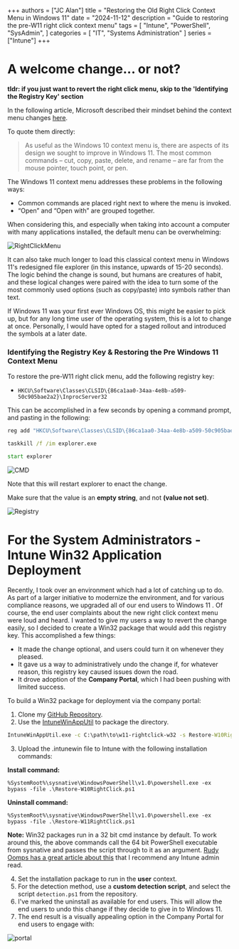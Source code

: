 +++
authors = ["JC Alan"]
title = "Restoring the Old Right Click Context Menu in Windows 11"
date = "2024-11-12"
description = "Guide to restoring the pre-W11 right click context menu"
tags = [
    "Intune",
    "PowerShell",
    "SysAdmin",
]
categories = [
    "IT",
    "Systems Administration"
]
series = ["Intune"]
+++

# A welcome change... or not? 

**tldr: if you just want to revert the right click menu, skip to the 'Identifying the Registry Key' section**

In the following article, Microsoft described their mindset behind the context menu changes [here](https://blogs.windows.com/windowsdeveloper/2021/07/19/extending-the-context-menu-and-share-dialog-in-windows-11/).

To quote them directly:

> As useful as the Windows 10 context menu is, there are aspects of its design we sought to improve in Windows 11. The most common commands – cut, copy, paste, delete, and rename – are far from the mouse pointer, touch point, or pen.

The Windows 11 context menu addresses these problems in the following ways:
- Common commands are placed right next to where the menu is invoked.
- “Open” and “Open with” are grouped together.

When considering this, and especially when taking into account a computer with many applications installed, the default menu can be overwhelming:

![RightClickMenu](/images/w11-rightclick1.png)

It can also take much longer to load this classical context menu in Windows 11's redesigned file explorer (in this instance, upwards of 15-20 seconds). The logic behind the change is sound, but humans are creatures of habit, and these logical changes were paired with the idea to turn some of the most commonly used options (such as copy/paste) into symbols rather than text. 

If Windows 11 was your first ever Windows OS, this might be easier to pick up, but for any long time user of the operating system, this is a lot to change at once. Personally, I would have opted for a staged rollout and introduced the symbols at a later date. 

### Identifying the Registry Key & Restoring the Pre Windows 11 Context Menu

To restore the pre-W11 right click menu, add the following registry key:

- `HKCU\Software\Classes\CLSID\{86ca1aa0-34aa-4e8b-a509-50c905bae2a2}\InprocServer32`

This can be accomplished in a few seconds by opening a command prompt, and pasting in the following:

``` cmd
reg add "HKCU\Software\Classes\CLSID\{86ca1aa0-34aa-4e8b-a509-50c905bae2a2}\InprocServer32" /f /ve

taskkill /f /im explorer.exe

start explorer
```

![CMD](/images/rightclick-cmd1.png)

Note that this will restart explorer to enact the change. 

Make sure that the value is an **empty string**, and not **(value not set)**. 

![Registry](/images/rightclick-registry1.png)



# For the System Administrators - Intune Win32 Application Deployment

Recently, I took over an environment which had a lot of catching up to do. As part of a larger initiative to modernize the environment, and for various compliance reasons, we upgraded all of our end users to Windows 11 . Of course, the end user complaints about the new right click context menu were loud and heard. I wanted to give my users a way to revert the change easily, so I decided to create a Win32 package that would add this registry key. This accomplished a few things:

- It made the change optional, and users could turn it on whenever they pleased. 
- It gave us a way to administratively undo the change if, for whatever reason, this registry key caused issues down the road. 
- It drove adoption of the **Company Portal**, which I had been pushing with limited success.

To build a Win32 package for deployment via the company portal:

1. Clone my [GitHub Repository](https://github.com/jason-dawnbreaktech/w11-rightclick-w32). 
2. Use the [IntuneWinAppUtil](https://github.com/microsoft/Microsoft-Win32-Content-Prep-Tool) to package the directory. 
``` cmd
IntuneWinAppUtil.exe -c C:\path\to\w11-rightclick-w32 -s Restore-W10RightClick.ps1 -o .
```
3. Upload the .intunewin file to Intune with the following installation commands:

**Install command:**

``` CMD
%SystemRoot%\sysnative\WindowsPowerShell\v1.0\powershell.exe -ex bypass -file .\Restore-W10RightClick.ps1
```

**Uninstall command:**

```
%SystemRoot%\sysnative\WindowsPowerShell\v1.0\powershell.exe -ex bypass -file .\Restore-W11RightClick.ps1
```

**Note:** Win32 packages run in a 32 bit cmd instance by default. To work around this, the above commands call the 64 bit PowerShell executable from sysnative and passes the script through to it as an argument. [Rudy Oomps has a great article about this](https://call4cloud.nl/sysnative-64-bit-ime-intune-syswow64-wow6432node/) that I recommend any Intune admin read.

4. Set the installation package to run in the **user** context. 
5. For the detection method, use a **custom detection script**, and select the script `detection.ps1` from the repository. 
6. I've marked the uninstall as available for end users. This will allow the end users to undo this change if they decide to give in to Windows 11. 
7. The end result is a visually appealing option in the Company Portal for end users to engage with:

![portal](/images/comp-portal-1.png)

